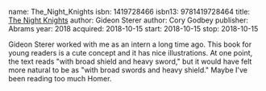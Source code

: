 name: The_Night_Knights
isbn: 1419728466
isbn13: 9781419728464
title: [The Night Knights](https://www.amazon.com/Night-Knights-Gideon-Sterer/dp/1419728466)
author: Gideon Sterer
author: Cory Godbey
publisher: Abrams
year: 2018
acquired: 2018-10-15
start: 2018-10-15
stop: 2018-10-15

Gideon Sterer worked with me as an intern a long time ago.  This book for young
readers is a cute concept and it has nice illustrations.  At one point, the text
reads "with broad shield and heavy sword," but it would have felt more natural
to be as "with broad swords and heavy shield."  Maybe I've been reading too much
Homer.
